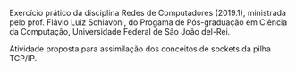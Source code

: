 Exercício prático da disciplina Redes de Computadores (2019.1), ministrada pelo prof. Flávio Luiz Schiavoni, do Progama de Pós-graduação em Ciência da Computação, Universidade Federal de São João del-Rei.

Atividade proposta para assimilação dos conceitos de sockets da pilha TCP/IP.
